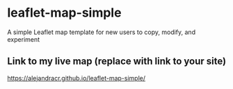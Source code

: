 # leaflet-map-simple
A simple Leaflet map template for new users to copy, modify, and experiment

## Link to my live map (replace with link to your site)

https://alejandracr.github.io/leaflet-map-simple/
